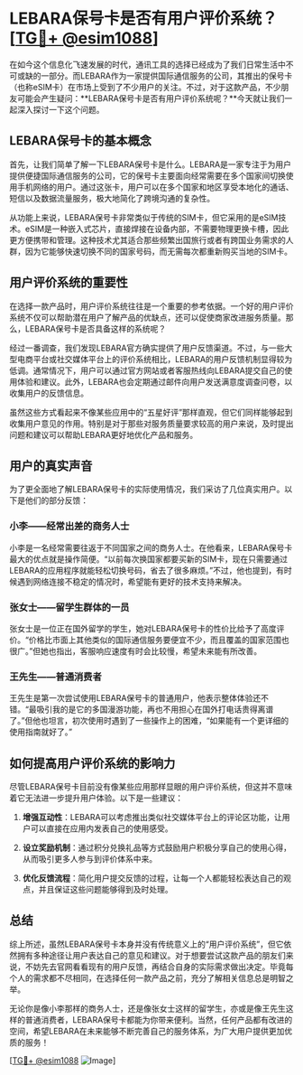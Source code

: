 # LEBARA保号卡是否有用户评价系统？[[TG💪+ @esim1088](https://t.me/s/esim1088)]

在如今这个信息化飞速发展的时代，通讯工具的选择已经成为了我们日常生活中不可或缺的一部分。而LEBARA作为一家提供国际通信服务的公司，其推出的保号卡（也称eSIM卡）在市场上受到了不少用户的关注。不过，对于这款产品，不少朋友可能会产生疑问：**LEBARA保号卡是否有用户评价系统呢？**今天就让我们一起深入探讨一下这个问题。

## LEBARA保号卡的基本概念

首先，让我们简单了解一下LEBARA保号卡是什么。LEBARA是一家专注于为用户提供便捷国际通信服务的公司，它的保号卡主要面向经常需要在多个国家间切换使用手机网络的用户。通过这张卡，用户可以在多个国家和地区享受本地化的通话、短信以及数据流量服务，极大地简化了跨境沟通的复杂性。

从功能上来说，LEBARA保号卡非常类似于传统的SIM卡，但它采用的是eSIM技术。eSIM是一种嵌入式芯片，直接焊接在设备内部，不需要物理更换卡槽，因此更方便携带和管理。这种技术尤其适合那些频繁出国旅行或者有跨国业务需求的人群，因为它能够快速切换不同的国家号码，而无需每次都重新购买当地的SIM卡。

## 用户评价系统的重要性

在选择一款产品时，用户评价系统往往是一个重要的参考依据。一个好的用户评价系统不仅可以帮助潜在用户了解产品的优缺点，还可以促使商家改进服务质量。那么，LEBARA保号卡是否具备这样的系统呢？

经过一番调查，我们发现LEBARA官方确实提供了用户反馈渠道。不过，与一些大型电商平台或社交媒体平台上的评价系统相比，LEBARA的用户反馈机制显得较为低调。通常情况下，用户可以通过官方网站或者客服热线向LEBARA提交自己的使用体验和建议。此外，LEBARA也会定期通过邮件向用户发送满意度调查问卷，以收集用户的反馈信息。

虽然这些方式看起来不像某些应用中的“五星好评”那样直观，但它们同样能够起到收集用户意见的作用。特别是对于那些对服务质量要求较高的用户来说，及时提出问题和建议可以帮助LEBARA更好地优化产品和服务。

## 用户的真实声音

为了更全面地了解LEBARA保号卡的实际使用情况，我们采访了几位真实用户。以下是他们的部分反馈：

### 小李——经常出差的商务人士
小李是一名经常需要往返于不同国家之间的商务人士。在他看来，LEBARA保号卡最大的优点就是操作简便。“以前每次换国家都要买新的SIM卡，现在只需要通过LEBARA的应用程序就能轻松切换号码，省去了很多麻烦。”不过，他也提到，有时候遇到网络连接不稳定的情况时，希望能有更好的技术支持来解决。

### 张女士——留学生群体的一员
张女士是一位正在国外留学的学生，她对LEBARA保号卡的性价比给予了高度评价。“价格比市面上其他类似的国际通信服务要便宜不少，而且覆盖的国家范围也很广。”但她也指出，客服响应速度有时会比较慢，希望未来能有所改善。

### 王先生——普通消费者
王先生是第一次尝试使用LEBARA保号卡的普通用户，他表示整体体验还不错。“最吸引我的是它的多国漫游功能，再也不用担心在国外打电话贵得离谱了。”但他也坦言，初次使用时遇到了一些操作上的困难，“如果能有一个更详细的使用指南就好了。”

## 如何提高用户评价系统的影响力

尽管LEBARA保号卡目前没有像某些应用那样显眼的用户评价系统，但这并不意味着它无法进一步提升用户体验。以下是一些建议：

1. **增强互动性**：LEBARA可以考虑推出类似社交媒体平台上的评论区功能，让用户可以直接在应用内发表自己的使用感受。
   
2. **设立奖励机制**：通过积分兑换礼品等方式鼓励用户积极分享自己的使用心得，从而吸引更多人参与到评价体系中来。

3. **优化反馈流程**：简化用户提交反馈的过程，让每一个人都能轻松表达自己的观点，并且保证这些问题能够得到及时处理。

## 总结

综上所述，虽然LEBARA保号卡本身并没有传统意义上的“用户评价系统”，但它依然拥有多种途径让用户表达自己的意见和建议。对于想要尝试这款产品的朋友们来说，不妨先去官网看看现有的用户反馈，再结合自身的实际需求做出决定。毕竟每个人的需求都不尽相同，在选择任何一款产品之前，充分了解相关信息总是明智之举。

无论你是像小李那样的商务人士，还是像张女士这样的留学生，亦或是像王先生这样的普通消费者，LEBARA保号卡都能为你带来便利。当然，任何产品都有改进的空间，希望LEBARA在未来能够不断完善自己的服务体系，为广大用户提供更加优质的服务！

[[TG💪+ @esim1088](https://t.me/s/esim1088) ![Image](https://i.postimg.cc/4NQfJmqS/Snipaste-2025-05-13-00-14-12.png)]
